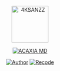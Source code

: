 <p align="center">
	<img src="https://telegra.ph/file/c37dcf885413c4c1f01f7.jpg" alt="4KSANZZ" width="100"/>
</p>
<p align="center">
<a href="#"><img title="ACAXIA MD" src="https://img.shields.io/badge/XYNABOTZ MULTI DEVICE-green?colorA=%23ff0000&colorB=%23017e40&style=for-the-badge"></a>
</p>
<p align="center">
<a href="https://github.com/rtwone"><img title="Author" src="https://img.shields.io/badge/Author-Irfan-red.svg?style=for-the-badge&logo=github"></a>
<a href="https://github.com/riycoders/xynabotz"><img title="Recode" src="https://img.shields.io/badge/Recode-riycoders-red.svg?style=for-the-badge&logo=github"></a>
</p>


